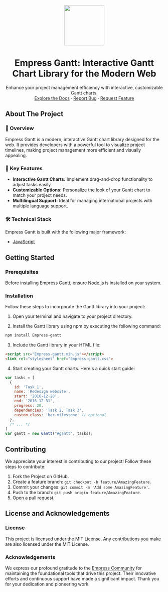 <div align="center">
    <img src="https://grow.empress.eco/uploads/default/original/2X/1/1f1e1044d3864269d2a613577edb9763890422ab.png" height="128">
    <h1 align="center">Empress Gantt: Interactive Gantt Chart Library for the Modern Web</h1>
    <p align="center">
        Enhance your project management efficiency with interactive, customizable Gantt charts.
        <br />
        <a href="https://grow.empress.eco/">Explore the Docs</a>
        ·
        <a href="https://github.com/empress-eco/gantt/issues">Report Bug</a>
        ·
        <a href="https://github.com/empress-eco/gantt/issues">Request Feature</a>
    </p>
</div>

## About The Project

### 📖 Overview
Empress Gantt is a modern, interactive Gantt chart library designed for the web. It provides developers with a powerful tool to visualize project timelines, making project management more efficient and visually appealing.

### 🌟 Key Features
- **Interactive Gantt Charts:** Implement drag-and-drop functionality to adjust tasks easily.
- **Customizable Options:** Personalize the look of your Gantt chart to match your project needs.
- **Multilingual Support:** Ideal for managing international projects with multiple language support.

### 🛠 Technical Stack
Empress Gantt is built with the following major framework:
- [JavaScript](https://www.javascript.com/)

## Getting Started

### Prerequisites
Before installing Empress Gantt, ensure [Node.js](https://nodejs.org/) is installed on your system.

### Installation
Follow these steps to incorporate the Gantt library into your project:

1. Open your terminal and navigate to your project directory.

2. Install the Gantt library using npm by executing the following command:
```sh
npm install Empress-gantt
```
3. Include the Gantt library in your HTML file:
```HTML
<script src="Empress-gantt.min.js"></script>
<link rel="stylesheet" href="Empress-gantt.css">
```
4. Start creating your Gantt charts. Here's a quick start guide:
```js
var tasks = [
  {
    id: 'Task 1',
    name: 'Redesign website',
    start: '2016-12-28',
    end: '2016-12-31',
    progress: 20,
    dependencies: 'Task 2, Task 3',
    custom_class: 'bar-milestone' // optional
  },
  /* ... */
]
var gantt = new Gantt("#gantt", tasks);
```
## Contributing

We appreciate your interest in contributing to our project! Follow these steps to contribute:

1. Fork the Project on GitHub.
2. Create a feature branch: `git checkout -b feature/AmazingFeature`.
3. Commit your changes: `git commit -m 'Add some AmazingFeature'`.
4. Push to the branch: `git push origin feature/AmazingFeature`.
5. Open a pull request.

## License and Acknowledgements

### License
This project is licensed under the MIT License. Any contributions you make are also licensed under the MIT License.

### Acknowledgements
We express our profound gratitude to the [Empress Community](https://github.com/Empress) for maintaining the foundational tools that drive this project. Their innovative efforts and continuous support have made a significant impact. Thank you for your dedication and pioneering work.